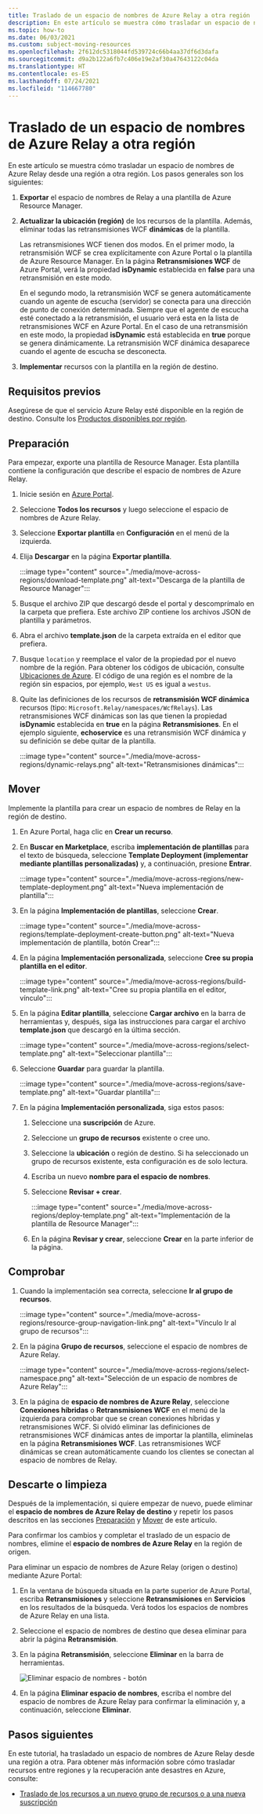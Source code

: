 ```yaml
---
title: Traslado de un espacio de nombres de Azure Relay a otra región
description: En este artículo se muestra cómo trasladar un espacio de nombres de Azure Relay desde la región actual a otra región.
ms.topic: how-to
ms.date: 06/03/2021
ms.custom: subject-moving-resources
ms.openlocfilehash: 2f612dc5318044fd539724c66b4aa37df6d3dafa
ms.sourcegitcommit: d9a2b122a6fb7c406e19e2af30a47643122c04da
ms.translationtype: HT
ms.contentlocale: es-ES
ms.lasthandoff: 07/24/2021
ms.locfileid: "114667780"
---
```

# <a name="move-an-azure-relay-namespace-to-another-region"></a>Traslado de un espacio de nombres de Azure Relay a otra región
En este artículo se muestra cómo trasladar un espacio de nombres de Azure Relay desde una región a otra región. Los pasos generales son los siguientes:

1. **Exportar** el espacio de nombres de Relay a una plantilla de Azure Resource Manager.
1. **Actualizar la ubicación (región)** de los recursos de la plantilla. Además, eliminar todas las retransmisiones WCF **dinámicas** de la plantilla. 

    Las retransmisiones WCF tienen dos modos. En el primer modo, la retransmisión WCF se crea explícitamente con Azure Portal o la plantilla de Azure Resource Manager. En la página **Retransmisiones WCF** de Azure Portal, verá la propiedad **isDynamic** establecida en **false** para una retransmisión en este modo. 

    En el segundo modo, la retransmisión WCF se genera automáticamente cuando un agente de escucha (servidor) se conecta para una dirección de punto de conexión determinada. Siempre que el agente de escucha esté conectado a la retransmisión, el usuario verá esta en la lista de retransmisiones WCF en Azure Portal. En el caso de una retransmisión en este modo, la propiedad **isDynamic** está establecida en **true** porque se genera dinámicamente. La retransmisión WCF dinámica desaparece cuando el agente de escucha se desconecta. 
1. **Implementar** recursos con la plantilla en la región de destino.

## <a name="prerequisites"></a>Requisitos previos
Asegúrese de que el servicio Azure Relay esté disponible en la región de destino. Consulte los [Productos disponibles por región](https://azure.microsoft.com/global-infrastructure/services/?products=service-bus&regions=all). 
 
## <a name="prepare"></a>Preparación
Para empezar, exporte una plantilla de Resource Manager. Esta plantilla contiene la configuración que describe el espacio de nombres de Azure Relay.

1. Inicie sesión en [Azure Portal](https://portal.azure.com).
2. Seleccione **Todos los recursos** y luego seleccione el espacio de nombres de Azure Relay.
3. Seleccione **Exportar plantilla** en **Configuración** en el menú de la izquierda.
4. Elija **Descargar** en la página **Exportar plantilla**.

    :::image type="content" source="./media/move-across-regions/download-template.png" alt-text="Descarga de la plantilla de Resource Manager":::
5. Busque el archivo ZIP que descargó desde el portal y descomprímalo en la carpeta que prefiera. Este archivo ZIP contiene los archivos JSON de plantilla y parámetros. 
1. Abra el archivo **template.json** de la carpeta extraída en el editor que prefiera.
1. Busque `location` y reemplace el valor de la propiedad por el nuevo nombre de la región. Para obtener los códigos de ubicación, consulte [Ubicaciones de Azure](https://azure.microsoft.com/global-infrastructure/locations/). El código de una región es el nombre de la región sin espacios, por ejemplo, `West US` es igual a `westus`.
1. Quite las definiciones de los recursos de **retransmisión WCF dinámica** recursos (tipo: `Microsoft.Relay/namespaces/WcfRelays`). Las retransmisiones WCF dinámicas son las que tienen la propiedad **isDynamic** establecida en **true** en la página **Retransmisiones**. En el ejemplo siguiente, **echoservice** es una retransmisión WCF dinámica y su definición se debe quitar de la plantilla. 

    :::image type="content" source="./media/move-across-regions/dynamic-relays.png" alt-text="Retransmisiones dinámicas":::

## <a name="move"></a>Mover
Implemente la plantilla para crear un espacio de nombres de Relay en la región de destino. 

1. En Azure Portal, haga clic en **Crear un recurso**.
2. En **Buscar en Marketplace**, escriba **implementación de plantillas** para el texto de búsqueda, seleccione **Template Deployment (implementar mediante plantillas personalizadas)** y, a continuación, presione **Entrar**.

    :::image type="content" source="./media/move-across-regions/new-template-deployment.png" alt-text="Nueva implementación de plantilla":::    
1. En la página **Implementación de plantillas**, seleccione **Crear**.

    :::image type="content" source="./media/move-across-regions/template-deployment-create-button.png" alt-text="Nueva implementación de plantilla, botón Crear":::        
1. En la página **Implementación personalizada**, seleccione **Cree su propia plantilla en el editor**.

    :::image type="content" source="./media/move-across-regions/build-template-link.png" alt-text="Cree su propia plantilla en el editor, vínculo":::            
1. En la página **Editar plantilla**, seleccione **Cargar archivo** en la barra de herramientas y, después, siga las instrucciones para cargar el archivo **template.json** que descargó en la última sección.

    :::image type="content" source="./media/move-across-regions/select-template.png" alt-text="Seleccionar plantilla":::                
1. Seleccione **Guardar** para guardar la plantilla. 

    :::image type="content" source="./media/move-across-regions/save-template.png" alt-text="Guardar plantilla":::                    
1. En la página **Implementación personalizada**, siga estos pasos: 
    1. Seleccione una **suscripción** de Azure. 
    2. Seleccione un **grupo de recursos** existente o cree uno. 
    3. Seleccione la **ubicación** o región de destino. Si ha seleccionado un grupo de recursos existente, esta configuración es de solo lectura. 
    4. Escriba un nuevo **nombre para el espacio de nombres**.
    1. Seleccione **Revisar + crear**. 

        :::image type="content" source="./media/move-across-regions/deploy-template.png" alt-text="Implementación de la plantilla de Resource Manager":::
    1. En la página **Revisar y crear**, seleccione **Crear** en la parte inferior de la página. 
    
## <a name="verify"></a>Comprobar
1. Cuando la implementación sea correcta, seleccione **Ir al grupo de recursos**.

    :::image type="content" source="./media/move-across-regions/resource-group-navigation-link.png" alt-text="Vínculo Ir al grupo de recursos":::    
1. En la página **Grupo de recursos**, seleccione el espacio de nombres de Azure Relay. 

    :::image type="content" source="./media/move-across-regions/select-namespace.png" alt-text="Selección de un espacio de nombres de Azure Relay":::    
1. En la página de **espacio de nombres de Azure Relay**, seleccione **Conexiones híbridas** o **Retransmisiones WCF** en el menú de la izquierda para comprobar que se crean conexiones híbridas y retransmisiones WCF. Si olvidó eliminar las definiciones de retransmisiones WCF dinámicas antes de importar la plantilla, elimínelas en la página **Retransmisiones WCF**. Las retransmisiones WCF dinámicas se crean automáticamente cuando los clientes se conectan al espacio de nombres de Relay. 

## <a name="discard-or-clean-up"></a>Descarte o limpieza
Después de la implementación, si quiere empezar de nuevo, puede eliminar el **espacio de nombres de Azure Relay de destino** y repetir los pasos descritos en las secciones [Preparación](#prepare) y [Mover](#move) de este artículo.

Para confirmar los cambios y completar el traslado de un espacio de nombres, elimine el **espacio de nombres de Azure Relay** en la región de origen. 

Para eliminar un espacio de nombres de Azure Relay (origen o destino) mediante Azure Portal:

1. En la ventana de búsqueda situada en la parte superior de Azure Portal, escriba **Retransmisiones** y seleccione **Retransmisiones** en **Servicios** en los resultados de la búsqueda. Verá todos los espacios de nombres de Azure Relay en una lista.
2. Seleccione el espacio de nombres de destino que desea eliminar para abrir la página **Retransmisión**. 
1. En la página **Retransmisión**, seleccione **Eliminar** en la barra de herramientas. 

    ![Eliminar espacio de nombres - botón](./media/move-across-regions/delete-namespace-button.png)
3. En la página **Eliminar espacio de nombres**, escriba el nombre del espacio de nombres de Azure Relay para confirmar la eliminación y, a continuación, seleccione **Eliminar**. 

## <a name="next-steps"></a>Pasos siguientes
En este tutorial, ha trasladado un espacio de nombres de Azure Relay desde una región a otra. Para obtener más información sobre cómo trasladar recursos entre regiones y la recuperación ante desastres en Azure, consulte:

- [Traslado de los recursos a un nuevo grupo de recursos o a una nueva suscripción](../azure-resource-manager/management/move-resource-group-and-subscription.md)
